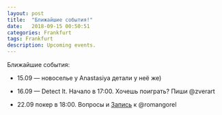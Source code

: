 ```yaml
---
layout: post
title:  "Ближайшие события!"
date:   2018-09-15 00:50:51 
categories: Frankfurt
tags: Frankfurt
description: Upcoming events.
---
```

Ближайшие события:

* 15.09 — новоселье у Anastasiya детали у неё же)

* 16.09 — Detect It. Начало в 17:00. Хочешь поиграть? Пиши @zverart

* 22.09 покер в 18:00. 
Вопросы и [Запись][fr-pok] к @romangorel 


[fr-pok]: https://docs.google.com/forms/d/e/1FAIpQLSc9mIirFWwlWAEGLwRUEl6pRINe_EDNkQicVCC2Nh5pAIDFKQ/viewform

